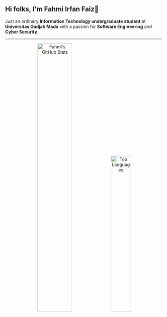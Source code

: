 ## Hi folks, I'm Fahmi Irfan Faiz👋 
Just an ordinary **Information Technology undergraduate student** at **Universitas Gadjah Mada** with a passion for **Software Engineering** and **Cyber Security**.

---

<div align="center">
  <img src="https://github-readme-stats.vercel.app/api?username=fahmiirfanfaiz&show_icons=true&theme=radical" alt="Fahmi's GitHub Stats" width="47%" style="max-width: 100%;"/>
  <img src="https://github-readme-stats.vercel.app/api/top-langs/?username=fahmiirfanfaiz&layout=compact&theme=radical" alt="Top Languages" width="35.8%" style="max-width: 100%;"/>
</div>


